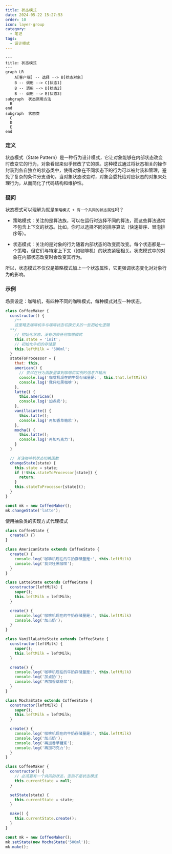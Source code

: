 ```yaml
---
title: 状态模式
date: 2024-05-22 15:27:53
order: 10
icon: layer-group
category:
  - 笔记
tags:
  - 设计模式
---
```

```mermaid
---
title: 状态模式
---  
graph LR
    A[客户端] -- 选择 --> B[状态对象]
    B -- 调用 --> C[状态1]
    B -- 调用 --> D[状态2]
    B -- 调用 --> E[状态3]
subgraph  状态调用方法
  B
end 
subgraph  状态类
  C
  D
  E
end
```

### 定义

状态模式（State Pattern）是一种行为设计模式，它让对象能够在内部状态改变时改变它的行为，对象看起来似乎修改了它的类。这种模式通过将状态相关的操作封装到各自独立的状态类中，使得对象在不同状态下的行为可以被封装和管理，避免了复杂的条件分支语句。当对象状态改变时，对象会委托给对应状态的对象来处理行为，从而简化了代码结构和维护性。

### 疑问

状态模式可以理解为就是`策略模式 + 有一个共同的状态属性`吗？

* 策略模式：关注的是算法族，可以在运行时选择不同的算法，而这些算法通常不包含上下文的状态。比如，你可以选择不同的排序算法（快速排序、冒泡排序等）。

* 状态模式：关注的是对象的行为随着内部状态的改变而改变。每个状态都是一个策略，但它们与特定上下文（如咖啡机）的状态紧密相关。状态模式中的对象在内部状态改变时会改变其行为。

所以，状态模式不仅仅是策略模式加上一个状态属性，它更强调状态变化对对象行为的影响。

### 示例

场景设定：咖啡机，有四种不同的咖啡模式，每种模式对应一种状态。

```js
class CoffeeMaker {
  constructor() {
    /**
    这里略去咖啡机中与咖啡状态切换无关的一些初始化逻辑
  **/
    // 初始化状态，没有切换任何咖啡模式
    this.state = 'init';
    // 初始化牛奶的存储量
    this.leftMilk = '500ml';
  }
  stateToProcessor = {
    that: this,
    american() {
      // 尝试在行为函数里拿到咖啡机实例的信息并输出
      console.log('咖啡机现在的牛奶存储量是:', this.that.leftMilk)
      console.log('我只吐黑咖啡');
    },
    latte() {
      this.american()
      console.log('加点奶');
    },
    vanillaLatte() {
      this.latte();
      console.log('再加香草糖浆');
    },
    mocha() {
      this.latte();
      console.log('再加巧克力');
    }
  }

  // 关注咖啡机状态切换函数
  changeState(state) {
    this.state = state;
    if (!this.stateToProcessor[state]) {
      return;
    }
    this.stateToProcessor[state]();
  }
}

const mk = new CoffeeMaker();
mk.changeState('latte');
```

使用抽象类的实现方式代理模式
```js
class CoffeeState {
  create() {}
}

class AmericanState extends CoffeeState {
  create() {
    console.log('咖啡机现在的牛奶存储量是:', this.leftMilk)
    console.log('我只吐黑咖啡');
  }
}

class LatteState extends CoffeeState {
  constructor(leftMilk) {
    super();
    this.leftMilk = leftMilk;
  }

  create() {
    console.log('咖啡机现在的牛奶存储量是:', this.leftMilk)
    console.log('加点奶');
  }
}

class VanillaLatteState extends CoffeeState {
  constructor(leftMilk) {
    super();
    this.leftMilk = leftMilk;
  }

  create() {
    console.log('咖啡机现在的牛奶存储量是:', this.leftMilk)
    console.log('加点奶');
    console.log('再加香草糖浆');
  }
}

class MochaState extends CoffeeState {
  constructor(leftMilk) {
    super();
    this.leftMilk = leftMilk;
  }

  create() {
    console.log('咖啡机现在的牛奶存储量是:', this.leftMilk)
    console.log('加点奶');
    console.log('再加香草糖浆');
    console.log('再加巧克力');
  }
}

class CoffeeMaker {
  constructor() {
    // 必须要有一个共同的状态，否则不是状态模式
    this.currentState = null;
  }

  setState(state) {
    this.currentState = state;
  }

  make() {
    this.currentState.create();
  }
}

const mk = new CoffeeMaker();
mk.setState(new MochaState('500ml'));
mk.make();
```
